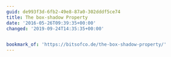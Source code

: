 ```yaml
---
guid: de993f3d-6fb2-49e8-87a0-302dddf5ce74
title: The box-shadow Property
date: '2016-05-26T09:39:35+00:00'
changed: '2019-09-24T14:35:35+00:00'


bookmark_of: 'https://bitsofco.de/the-box-shadow-property/'
---
```




